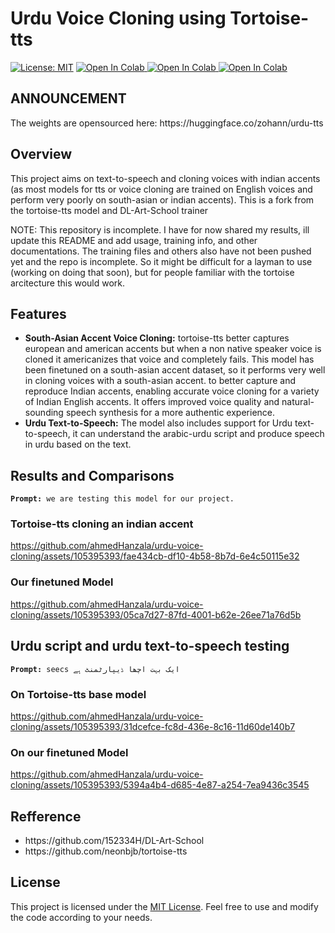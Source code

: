 <h1> Urdu Voice Cloning using Tortoise-tts</h1>
  <p>
  <a href="https://opensource.org/licenses/MIT"><img src="https://img.shields.io/badge/License-MIT-blue.svg" alt="License: MIT"></a>
</a>
<a href="https://colab.research.google.com/drive/1g_VHQQvl-23tT635uz57isbcvsYEvyZR?usp=sharing">
  <img src="https://colab.research.google.com/assets/colab-badge.svg" alt="Open In Colab">
</a>
<a href="https://colab.research.google.com/drive/1FGm_OxAi6f3y8_JExqOqcCyFK2cn6YQu?usp=sharing">
  <img src="https://colab.research.google.com/assets/colab-badge.svg" alt="Open In Colab">
</a>
  <a href="https://colab.research.google.com/drive/1gGKaVaWyl6SCWIBWQehWrgHWiG1teFw4?usp=sharing">
  <img src="https://colab.research.google.com/assets/colab-badge.svg" alt="Open In Colab">
  </a>
 </p>
 <h2>ANNOUNCEMENT</h2>
The weights are opensourced here: https://huggingface.co/zohann/urdu-tts

<h2>Overview</h2>
<p>This project aims on text-to-speech and cloning voices with indian accents (as most models for tts or voice cloning are trained on English voices and perform very poorly on south-asian or indian accents). This is a fork from the tortoise-tts model and DL-Art-School trainer </p>
NOTE: This repository is incomplete. I have for now shared my results, ill update this README and add usage, training info, and other documentations. The training files and others also have not been pushed yet and the repo is incomplete. So it might be difficult for a layman to use (working on doing that soon), but for people familiar with the tortoise arcitecture this would work.
</p>
    
<h2>Features</h2>
    <ul>
      <li><strong>South-Asian Accent Voice Cloning:</strong> tortoise-tts better captures european and american accents but when a non native speaker voice is cloned it americanizes that voice and completely fails. This model has been finetuned on a south-asian accent dataset, so it performs very well in cloning voices with a south-asian accent.
        to better capture and reproduce Indian accents, enabling accurate voice cloning for a variety of Indian English accents. It offers improved voice quality and natural-sounding speech synthesis for a more authentic experience.</li>
      <li><strong>Urdu Text-to-Speech:</strong> The model also includes support for Urdu text-to-speech, it can understand the arabic-urdu script and produce speech in urdu based on the text. </li>
    </ul>
    <h2> Results and Comparisons</h2>
    

<pre><code><strong>Prompt:</strong> we are testing this model for our project.</code></pre>
  
<h3>Tortoise-tts cloning an indian accent</h3>

https://github.com/ahmedHanzala/urdu-voice-cloning/assets/105395393/fae434cb-df10-4b58-8b7d-6e4c50115e32

<h3>Our finetuned Model</h3>
  
https://github.com/ahmedHanzala/urdu-voice-cloning/assets/105395393/05ca7d27-87fd-4001-b62e-26ee71a76d5b


<h2> Urdu script and urdu text-to-speech testing </h2>

<pre><code><strong>Prompt:</strong> seecs ایک بہت اچھا ڈیپارٹمنٹ ہے</code></pre>

<h3>On Tortoise-tts base model</h3>

https://github.com/ahmedHanzala/urdu-voice-cloning/assets/105395393/31dcefce-fc8d-436e-8c16-11d60de140b7

<h3>On our finetuned Model</h3>

https://github.com/ahmedHanzala/urdu-voice-cloning/assets/105395393/5394a4b4-d685-4e87-a254-7ea9436c3545


<h2>Refference</h2>
<ul>
  <li> https://github.com/152334H/DL-Art-School</li>
  <li> https://github.com/neonbjb/tortoise-tts</li>
  </ul>
<h2>License</h2>
    <p>This project is licensed under the <a href="LICENSE">MIT License</a>. Feel free to use and modify the code according to your needs.</p>
  </html>
